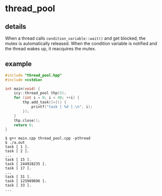 # thread_pool

## details

When a thread calls `condition_variable::wait()` and get blocked, the mutex is automatically released. When the condition variable is notified and the thread wakes up, it reacquires the mutex.

## example

~~~cpp
#include "thread_pool.hpp"
#include <cstdio>

int main(void) {
    icy::thread_pool thp(5);
    for (int i = 0; i < 40; ++i) {
        thp.add_task([=]() {
            printf("task [ %d ].\n", i);
        });
    }
    thp.close();
    return 0;
}
~~~
~~~shell
$ g++ main.cpp thread_pool.cpp -pthread
$ ./a.out
task [ 1 ].
task [ 2 ].
...
task [ 15 ].
task [ 244928235 ].
task [ 17 ].
...
task [ 31 ].
task [ 125989896 ].
task [ 33 ].
...
~~~